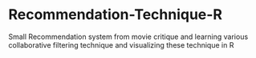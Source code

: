 # Recommendation-Technique-R
Small Recommendation system from movie critique and learning various collaborative filtering technique and visualizing these technique in R
